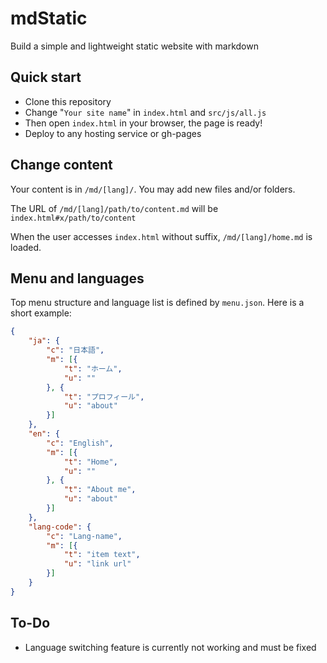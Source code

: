 # mdStatic

Build a simple and lightweight static website with markdown

## Quick start

+ Clone this repository
+ Change "`Your site name`" in `index.html` and `src/js/all.js`
+ Then open `index.html` in your browser, the page is ready!
+ Deploy to any hosting service or gh-pages

## Change content

Your content is in `/md/[lang]/`. You may add new files and/or folders.

The URL of `/md/[lang]/path/to/content.md` will be `index.html#x/path/to/content`

When the user accesses `index.html` without suffix, `/md/[lang]/home.md` is loaded.

## Menu and languages

Top menu structure and language list is defined by `menu.json`. Here is a short example:

```json
{
    "ja": {
        "c": "日本語",
        "m": [{
            "t": "ホーム",
            "u": ""
        }, {
            "t": "プロフィール",
            "u": "about"
        }]
    },
    "en": {
        "c": "English",
        "m": [{
            "t": "Home",
            "u": ""
        }, {
            "t": "About me",
            "u": "about"
        }]
    },
    "lang-code": {
        "c": "Lang-name",
        "m": [{
            "t": "item text",
            "u": "link url"
        }]
    }
}
```

## To-Do

+ Language switching feature is currently not working and must be fixed
